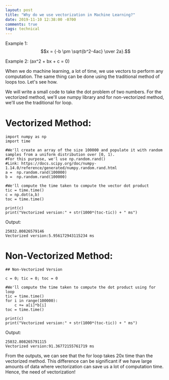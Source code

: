 ```yaml
---
layout: post
title: "Why do we use vectorization in Machine Learning?"
date: 2019-11-10 12:38:00 -0700
comments: true
tags: technical
---
```


Example 1: $$x = {-b \pm \sqrt{b^2-4ac} \over 2a}.$$

Example 2: \(ax^2 + bx + c = 0\)

When we do machine learning, a lot of time, we use vectors to perform any computation. The same thing can be done using the traditional method of loops too. Let's see how.

We will write a small code to take the dot problem of two numbers. For the vectorized method, we'll use numpy library and for non-vectorized method, we'll use the traditional for loop.

# Vectorized Method:

```
import numpy as np
import time

#We'll create an array of the size 100000 and populate it with random samples from a uniform distribution over [0, 1).
#For this purpose, we'l use np.random.rand()
#Link: https://docs.scipy.org/doc/numpy-1.14.0/reference/generated/numpy.random.rand.html
a =  np.random.rand(100000)
b =  np.random.rand(100000)

#We'll compute the time taken to compute the vector dot product
tic = time.time()
c = np.dot(a,b)
toc = time.time()

print(c)
print("Vectorized version:" + str(1000*(toc-tic)) + " ms")
```

Output:
```
25032.80826579146
Vectorized version:5.956172943115234 ms
```

# Non-Vectorized Method:

```
## Non-Vectorized Version

c = 0; tic = 0; toc = 0

#We'll compute the time taken to compute the dot product using for loop
tic = time.time()
for i in range(100000):
    c += a[i]*b[i]
toc = time.time()

print(c)
print("Vectorized version:" + str(1000*(toc-tic)) + " ms")
```
Output:
```
25032.808265791115
Vectorized version:91.36772155761719 ms
```
From the outputs, we can see that the for loop takes 20x time than the vectorized method. This difference can be significant if we have large amounts of data where vectorization can save us a lot of computation time. Hence, the need of vectorization!
